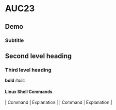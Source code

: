 # AUC23
## Demo
### Subtitle
## Second level heading
### Third level heading
**bold** *italic*

#### Linux Shell Commands

|  Command | Explanation  |
|  Command | Explanation  |
